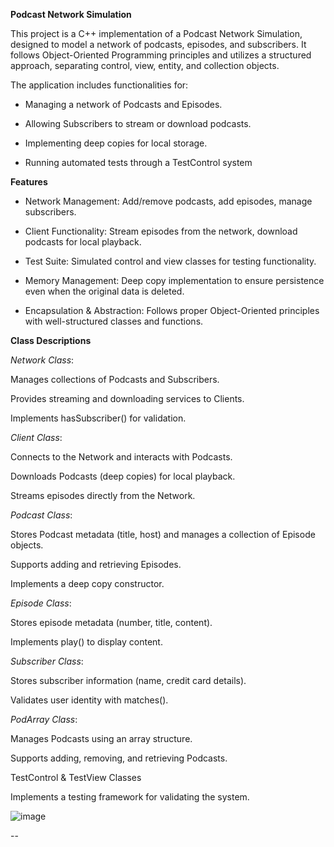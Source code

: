 **Podcast Network Simulation**

This project is a C++ implementation of a Podcast Network Simulation, designed to model a network of podcasts, episodes, and subscribers. It follows Object-Oriented Programming principles and utilizes a structured approach, separating control, view, entity, and collection objects.

The application includes functionalities for:

- Managing a network of Podcasts and Episodes.

- Allowing Subscribers to stream or download podcasts.

- Implementing deep copies for local storage.

- Running automated tests through a TestControl system

**Features**

- Network Management: Add/remove podcasts, add episodes, manage subscribers.

- Client Functionality: Stream episodes from the network, download podcasts for local playback.

- Test Suite: Simulated control and view classes for testing functionality.

- Memory Management: Deep copy implementation to ensure persistence even when the original data is deleted.

- Encapsulation & Abstraction: Follows proper Object-Oriented principles with well-structured classes and functions.

**Class Descriptions**

_Network Class_:

Manages collections of Podcasts and Subscribers.

Provides streaming and downloading services to Clients.

Implements hasSubscriber() for validation.

_Client Class_:

Connects to the Network and interacts with Podcasts.

Downloads Podcasts (deep copies) for local playback.

Streams episodes directly from the Network.

_Podcast Class_:

Stores Podcast metadata (title, host) and manages a collection of Episode objects.

Supports adding and retrieving Episodes.

Implements a deep copy constructor.

_Episode Class_:

Stores episode metadata (number, title, content).

Implements play() to display content.

_Subscriber Class_:

Stores subscriber information (name, credit card details).

Validates user identity with matches().

_PodArray Class_:

Manages Podcasts using an array structure.

Supports adding, removing, and retrieving Podcasts.

TestControl & TestView Classes

Implements a testing framework for validating the system.

![image](https://github.com/user-attachments/assets/7a1dfebd-b1ae-4df0-8846-411bdf045354)

--

